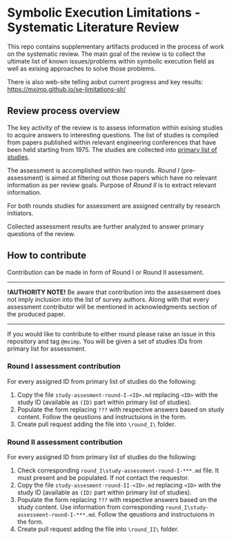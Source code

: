 # Symbolic Execution Limitations - Systematic Literature Review

This repo contains supplementary artifacts produced in the process of work on the systematic review.
The main goal of the review is to collect the ultimate list of known issues/problems within symbolic 
execution field as well as exising approaches to solve those problems.

There is also web-site telling aobut current progress and key results: https://mximp.github.io/se-limitations-slr/

## Review process overview

The key activity of the review is to assess information within exising studies to acquire answers
to interesting questions. The list of studies is compiled from papers published within relevant engineering 
conferences that have been held starting from 1975. The studies are collected into [primary list of studies](/primary-list-of-studies.md). 

The assessment is accomplished within two rounds. _Round I_ (pre-assessment) is aimed at filtering out those
papers which have no relevant information as per review goals. Purpose of _Round II_ is to extract relevant
information.

For both rounds studies for assessment are assigned centrally by research initiators.

Collected assessment results are further analyzed to answer primary questions of the review.

## How to contribute

Contribution can be made in form of Round I or Round II assessment.

---
**!AUTHORITY NOTE!** Be aware that contribution into the assessement does not imply inclusion into the list of survey authors. Along with that every assessment contributor will be mentioned in acknowledgments section of the produced paper.

---

If you would like to contribute to either round please raise an issue in this repository and tag `@mximp`. You will be given a set of studies IDs from primary list for assessment.

### Round I assessment contribution
For every assigned ID from primary list of studies do the following:
1. Copy the file `study-assesment-round-I-<ID>.md` replacing `<ID>` with the study ID (available as `(ID)` part within primary list of studies).
2. Populate the form replacing `???` with respective answers based on study content. Follow the qeustions and instructuions in the form.
3. Create pull request adding the file into `\round_I\` folder.

### Round II assessment contribution
For every assigned ID from primary list of studies do the following:
1. Check corresponding `round_I\study-assessment-round-I-***.md` file. It must present and be populated. If not contact the requestor.
1. Copy the file `study-assesment-round-II-<ID>.md` replacing `<ID>` with the study ID (available as `(ID)` part within primary list of studies).
2. Populate the form replacing `???` with respective answers based on the study content. Use information from corresponding `round_I\study-assessment-round-I-***.md`. Follow the qeustions and instructuions in the form.
3. Create pull request adding the file into `\round_II\` folder.
